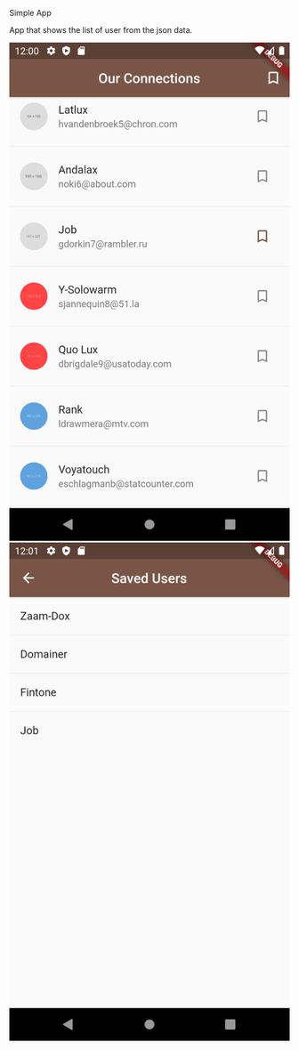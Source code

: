 
Simple App

App that shows the list of user from the json data.

![User list](screenshots/s1.png?raw=true "User list")
![Saved user list](screenshots/s2.png?raw=true "User list")

